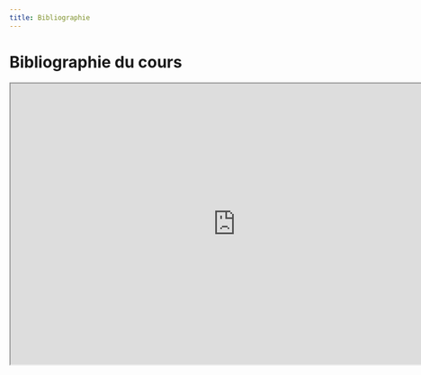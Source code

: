 ```yaml
--- 
title: Bibliographie
---
```


# Bibliographie du cours


<iframe src="https://www.zotero.org/groups/4276254/fra3825-a2023/library" title="description"  height="500" width="800" allowfullscreen="allowfullscreen"></iframe>
